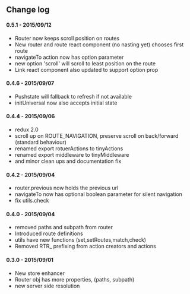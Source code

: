 ## Change log

#### 0.5.1 - 2015/09/12
- Router now keeps scroll position on routes
- New router and route react component (no nasting yet) chooses first route
- navigateTo action now has option parameter
- new option 'scroll' will scroll to least position on the route
- Link react component also updated to support option prop


#### 0.4.6 - 2015/09/07
- Pushstate will fallback to refresh if not available
- initUniversal now also accepts initial state


#### 0.4.4 - 2015/09/06
- redux 2.0
- scroll up on ROUTE_NAVIGATION, preserve scroll on back/forward (standard behaviour)
- renamed export rotuerActions to tinyActions  
- renamed export middleware to tinyMiddleware  
- and minor clean ups and documentation fix

#### 0.4.2 - 2015/09/04
- router.previous now holds the previous url
- navigateTo now has optional boolean parameter for silent navigation
- fix utils.check  

#### 0.4.0 - 2015/09/04
- removed paths and subpath from router
- Introduced route definitions
- utils have new functions  (set,setRoutes,match,check)
- Removed RTR_ prefixing from action creators and actions

#### 0.3.0 - 2015/09/01
- New store enhancer
- Router obj has more properties, (paths, subpath)
- new server side resolution
